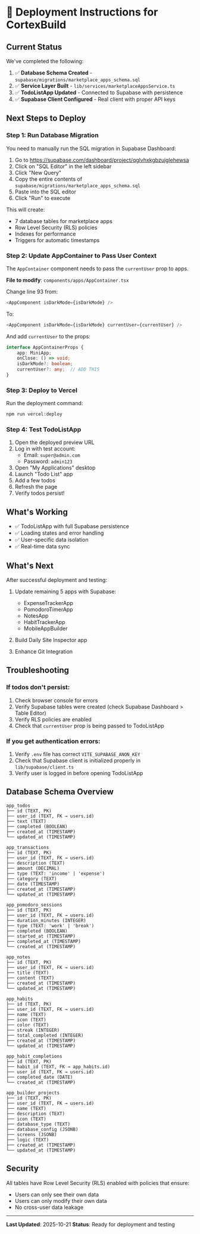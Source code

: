 # 🚀 Deployment Instructions for CortexBuild

## Current Status

We've completed the following:

1. ✅ **Database Schema Created** - `supabase/migrations/marketplace_apps_schema.sql`
2. ✅ **Service Layer Built** - `lib/services/marketplaceAppsService.ts`
3. ✅ **TodoListApp Updated** - Connected to Supabase with persistence
4. ✅ **Supabase Client Configured** - Real client with proper API keys

## Next Steps to Deploy

### Step 1: Run Database Migration

You need to manually run the SQL migration in Supabase Dashboard:

1. Go to https://supabase.com/dashboard/project/qglvhxkgbzujglehewsa
2. Click on "SQL Editor" in the left sidebar
3. Click "New Query"
4. Copy the entire contents of `supabase/migrations/marketplace_apps_schema.sql`
5. Paste into the SQL editor
6. Click "Run" to execute

This will create:
- 7 database tables for marketplace apps
- Row Level Security (RLS) policies
- Indexes for performance
- Triggers for automatic timestamps

### Step 2: Update AppContainer to Pass User Context

The `AppContainer` component needs to pass the `currentUser` prop to apps. 

**File to modify**: `components/apps/AppContainer.tsx`

Change line 93 from:
```typescript
<AppComponent isDarkMode={isDarkMode} />
```

To:
```typescript
<AppComponent isDarkMode={isDarkMode} currentUser={currentUser} />
```

And add `currentUser` to the props:
```typescript
interface AppContainerProps {
    app: MiniApp;
    onClose: () => void;
    isDarkMode?: boolean;
    currentUser?: any;  // ADD THIS
}
```

### Step 3: Deploy to Vercel

Run the deployment command:

```bash
npm run vercel:deploy
```

### Step 4: Test TodoListApp

1. Open the deployed preview URL
2. Log in with test account:
   - Email: `super@admin.com`
   - Password: `admin123`
3. Open "My Applications" desktop
4. Launch "Todo List" app
5. Add a few todos
6. Refresh the page
7. Verify todos persist!

## What's Working

- ✅ TodoListApp with full Supabase persistence
- ✅ Loading states and error handling
- ✅ User-specific data isolation
- ✅ Real-time data sync

## What's Next

After successful deployment and testing:

1. Update remaining 5 apps with Supabase:
   - ExpenseTrackerApp
   - PomodoroTimerApp
   - NotesApp
   - HabitTrackerApp
   - MobileAppBuilder

2. Build Daily Site Inspector app

3. Enhance Git Integration

## Troubleshooting

### If todos don't persist:

1. Check browser console for errors
2. Verify Supabase tables were created (check Supabase Dashboard > Table Editor)
3. Verify RLS policies are enabled
4. Check that `currentUser` prop is being passed to TodoListApp

### If you get authentication errors:

1. Verify `.env` file has correct `VITE_SUPABASE_ANON_KEY`
2. Check that Supabase client is initialized properly in `lib/supabase/client.ts`
3. Verify user is logged in before opening TodoListApp

## Database Schema Overview

```
app_todos
├── id (TEXT, PK)
├── user_id (TEXT, FK → users.id)
├── text (TEXT)
├── completed (BOOLEAN)
├── created_at (TIMESTAMP)
└── updated_at (TIMESTAMP)

app_transactions
├── id (TEXT, PK)
├── user_id (TEXT, FK → users.id)
├── description (TEXT)
├── amount (DECIMAL)
├── type (TEXT: 'income' | 'expense')
├── category (TEXT)
├── date (TIMESTAMP)
├── created_at (TIMESTAMP)
└── updated_at (TIMESTAMP)

app_pomodoro_sessions
├── id (TEXT, PK)
├── user_id (TEXT, FK → users.id)
├── duration_minutes (INTEGER)
├── type (TEXT: 'work' | 'break')
├── completed (BOOLEAN)
├── started_at (TIMESTAMP)
├── completed_at (TIMESTAMP)
└── created_at (TIMESTAMP)

app_notes
├── id (TEXT, PK)
├── user_id (TEXT, FK → users.id)
├── title (TEXT)
├── content (TEXT)
├── created_at (TIMESTAMP)
└── updated_at (TIMESTAMP)

app_habits
├── id (TEXT, PK)
├── user_id (TEXT, FK → users.id)
├── name (TEXT)
├── icon (TEXT)
├── color (TEXT)
├── streak (INTEGER)
├── total_completed (INTEGER)
├── created_at (TIMESTAMP)
└── updated_at (TIMESTAMP)

app_habit_completions
├── id (TEXT, PK)
├── habit_id (TEXT, FK → app_habits.id)
├── user_id (TEXT, FK → users.id)
├── completed_date (DATE)
└── created_at (TIMESTAMP)

app_builder_projects
├── id (TEXT, PK)
├── user_id (TEXT, FK → users.id)
├── name (TEXT)
├── description (TEXT)
├── icon (TEXT)
├── database_type (TEXT)
├── database_config (JSONB)
├── screens (JSONB)
├── logic (TEXT)
├── created_at (TIMESTAMP)
└── updated_at (TIMESTAMP)
```

## Security

All tables have Row Level Security (RLS) enabled with policies that ensure:
- Users can only see their own data
- Users can only modify their own data
- No cross-user data leakage

---

**Last Updated**: 2025-10-21
**Status**: Ready for deployment and testing

